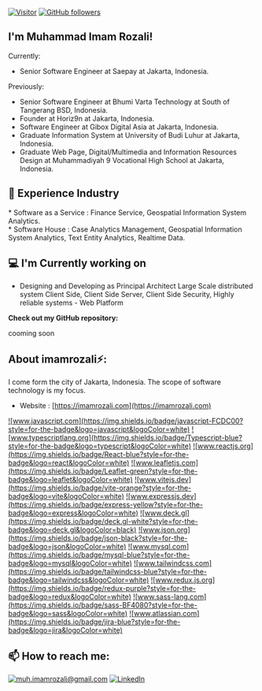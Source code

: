 [![Visitor](https://visitor-badge.laobi.icu/badge?page_id=imamrozali.imamrozali)](https://github.com/imamrozali) [![GitHub followers](https://img.shields.io/github/followers/imamrozali.svg?style=social&label=Follow)](https://github.com/imamrozali?tab=followers)

<h2> I'm Muhammad Imam Rozali!</h2>

Currently:
   * </i> Senior Software Engineer at Saepay at Jakarta, Indonesia.<br/>

Previously:
   * </i> Senior Software Engineer at Bhumi Varta Technology at South of Tangerang BSD, Indonesia.<br/>
   * </i> Founder at Horiz9n at Jakarta, Indonesia.<br/>
   * </i> Software Engineer at Gibox Digital Asia at Jakarta, Indonesia.<br/>
   * </i> Graduate Information System at University of Budi Luhur at Jakarta, Indonesia.<br/>
   * </i> Graduate Web Page, Digital/Multimedia and Information Resources Design at Muhammadiyah 9 Vocational High School at Jakarta, Indonesia.<br/>

<h2>👔 Experience Industry</h2>
   * </i> Software as a Service : Finance Service, Geospatial Information System Analytics. <br/>
   * </i> Software House : Case Analytics Management, Geospatial Information System Analytics, Text Entity Analytics, Realtime Data.<br/>

<h2>💻 I'm Currently working on</h2>

- Designing and Developing as Principal Architect Large Scale distributed system Client Side, Client Side Server, Client Side Security, Highly reliable systems - Web Platform

__Check out my GitHub repository:__

cooming soon

<h2> About imamrozali⚡:</h2>

I come form the city of Jakarta, Indonesia. The scope of software technology is my focus.
 
- Website : [https://imamrozali.com](https://imamrozali.com)

<a href="https://www.javascript.com/">![www.javascript.com](https://img.shields.io/badge/javascript-FCDC00?style=for-the-badge&logo=javascript&logoColor=white)</a>
<a href="https://www.typescriptlang.org/">![www.typescriptlang.org](https://img.shields.io/badge/Typescript-blue?style=for-the-badge&logo=typescript&logoColor=white)</a>
<a href="https://reactjs.org/">![www.reactjs.org](https://img.shields.io/badge/React-blue?style=for-the-badge&logo=react&logoColor=white)</a>
<a href="https://leafletjs.com/">![www.leafletjs.com](https://img.shields.io/badge/Leaflet-green?style=for-the-badge&logo=leaflet&logoColor=white)</a>
<a href="https://vitejs.dev/">![www.vitejs.dev](https://img.shields.io/badge/vite-orange?style=for-the-badge&logo=vite&logoColor=white)</a>
<a href="https://expressjs.com/">![www.expressjs.dev](https://img.shields.io/badge/express-yellow?style=for-the-badge&logo=express&logoColor=white)</a>
<a href="https://deck.gl/">![www.deck.gl](https://img.shields.io/badge/deck.gl-white?style=for-the-badge&logo=deck.gl&logoColor=black)</a>
<a href="https://www.json.org/">![www.json.org](https://img.shields.io/badge/json-black?style=for-the-badge&logo=json&logoColor=white)</a>
<a href="https://www.mysql.com/">![www.mysql.com](https://img.shields.io/badge/mysql-blue?style=for-the-badge&logo=mysql&logoColor=white)</a>
<a href="https://tailwindcss.com/">![www.tailwindcss.com](https://img.shields.io/badge/tailwindcss-blue?style=for-the-badge&logo=tailwindcss&logoColor=white)</a>
<a href="https://redux.js.org/">![www.redux.js.org](https://img.shields.io/badge/redux-purple?style=for-the-badge&logo=redux&logoColor=white)</a>
<a href="https://sass-lang.com/">![www.sass-lang.com](https://img.shields.io/badge/sass-BF4080?style=for-the-badge&logo=sass&logoColor=white)</a>
<a href="https://www.atlassian.com/">![www.atlassian.com](https://img.shields.io/badge/jira-blue?style=for-the-badge&logo=jira&logoColor=white)</a>




<h2>📫 How to reach me:</h2>

<a href="mailto:muh.imamrozali@gmail.com">![muh.imamrozali@gmail.com](https://img.shields.io/badge/Gmail-D14836?style=for-the-badge&logo=gmail&logoColor=white)</a> <a href="https://www.linkedin.com/in/muhammad-imam-rozali-b84aa016a/">![LinkedIn](https://img.shields.io/badge/LinkedIn-0077B5?style=for-the-badge&logo=linkedin&logoColor=white)</a>
